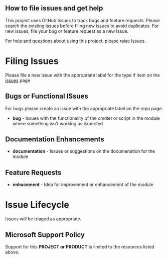 ## How to file issues and get help  

This project uses GitHub Issues to track bugs and feature requests. Please search the existing 
issues before filing new issues to avoid duplicates.  For new issues, file your bug or 
feature request as a new Issue.

For help and questions about using this project, please raise Issues.

# Filing Issues
Please file a new issue with the appropriate label for the type if item on the [issues](https://github.com/AzureAD/MSIdentityTools/issues) page

## Bugs or Functional ISsues
For bugs please create an issue with the appropriate label on the repo  page

- **bug** - Issues with the functionality of the cmdlet or script in the module where something isn't working as expected

## Documentation Enhancements

- **documentation** - Issues or suggestions on the documenation for the module

## Feature Requests

- **enhacement** - Idea for improvement or enhancement of the module

# Issue Lifecycle
Issues will be triaged as appropriate.

## Microsoft Support Policy  

Support for this **PROJECT or PRODUCT** is limited to the resources listed above.
